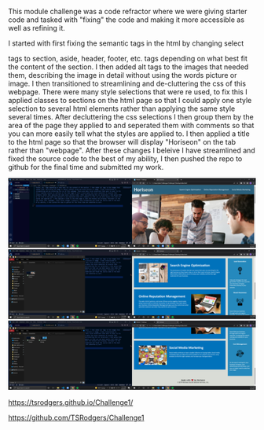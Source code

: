 This module challenge was a code refractor where we were giving starter code and tasked with "fixing" the code and making it more accessible as well as refining it.

I started with first fixing the semantic tags in the html by changing select <div> tags to section, aside, header, footer, etc. tags depending on what best fit the content of the section. I then added alt tags to the images that needed them, describing the image in detail without using the words picture or image. I then transitioned to streamlining and de-cluttering the css of this webpage. There were many style selections that were re used, to fix this I applied classes to sections on the html page so that I could apply one style selection to several html elements rather than applying the same style several times. After decluttering the css selections I then group them by the area of the page they applied to and seperated them with comments so that you can more easily tell what the styles are applied to. I then applied a title to the html page so that the browser will display "Horiseon" on the tab rather than "webpage". After these changes I beleive I have streamlined and fixed the source code to the best of my ability, I then pushed the repo to github for the final time and submitted my work.

<img src="./screenshots/screenshot (1).png" />
<img src="./screenshots/screenshot (2).png" />
<img src="./screenshots/screenshot (3).png" />

https://tsrodgers.github.io/Challenge1/

https://github.com/TSRodgers/Challenge1
